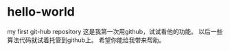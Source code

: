 # hello-world
my first git-hub repository
这是我第一次用github，试试看他的功能。
以后一些算法代码就试着托管到github上。
希望你能给我带来帮助。
